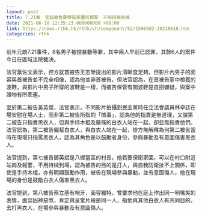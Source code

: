 ```yaml
---
layout: post
title: 7.21案　官指被告要保衛家園可報警　不用持械到場
date: 2021-06-18 12:35:23.000000000 +08:00
link: https://news.rthk.hk/rthk/ch/component/k2/1596502-20210618.htm
categories: rthk
---
```


前年元朗7.21事件，8名男子被控暴動等罪，其中兩人早前已認罪，其餘6人的案件今日在區域法院裁決。

法官葉佐文表示，控方就首被告王志榮提出的影片清晰度足夠，但影片內男子的面容與首被告並不完全相像，認為他並非首被告，但法官認為，在首被告家中檢獲的波鞋，與影片中男子所穿的波鞋是一樣，而被告保管有關波鞋是自招嫌疑，與案中證物有所牽連。

至於第二被告黃英傑，法官表示，不同影片拍攝到民主黨時任立法會議員林卓廷在場安慰在場人士，而非第二被告所指的「搞事」，認為他的指責是無道理，又說第二被告只指責黑衣人，但與手持木棍及藤條的白衣人站在一起，卻並無指責他們。法官認為，第二被告偏幫白衣人，與白衣人站在一起，辯方無解釋為何第二被告當時在現場只指罵黑衣人，認為其角色是以鼓勵者身份，參與暴動及有意圖傷害黑衣人。

法官提到，第七被告鄧英斌是八鄉當區的村長，他若要保衛家園，可以在村口附近站崗及報警，不用持械到場，認為被告的目的是打人，與自我防衛扯不上關係，即使是手持木棍，亦有明顯鼓勵作用，被告在現場參與暴動，並有意圖傷人，他在現場的身份是鼓勵白衣人傷害黑衣人。

法官提到，第八被告蔡立基有哨牙，面容獨特，曾要求他在庭上作出同一咧嘴笑的表情，面容凶神惡煞，肯定與呈堂片段是同一人，指他與其他白衣人有共同目的，去打黑衣人，在場參與暴動及有意圖傷人。
